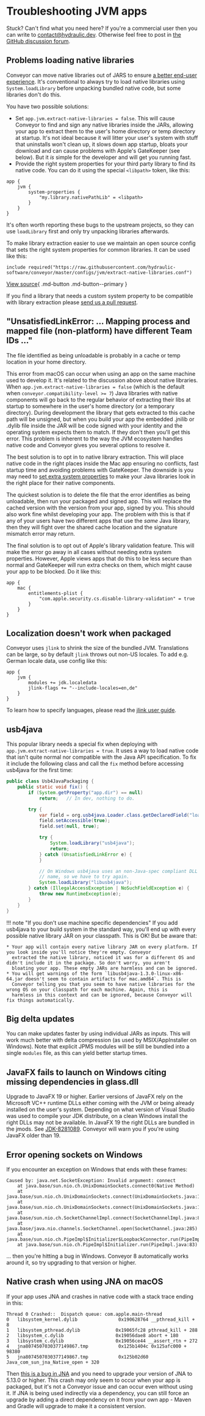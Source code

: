 # Troubleshooting JVM apps

Stuck? Can't find what you need here? If you're a commercial user then you can write to [contact@hydraulic.dev](mailto:contact@hydraulic.dev). Otherwise feel free to post in [the GitHub discussion forum](https://github.com/hydraulic-software/conveyor/discussions).

## Problems loading native libraries

Conveyor can move native libraries out of JARS to ensure [a better end-user experience](../configs/jvm.md#native-code). It's conventional to always try to load native libraries using `System.loadLibrary` before unpacking bundled native code, but some libraries don't do this. 

You have two possible solutions:

* Set `app.jvm.extract-native-libraries = false`. This will cause Conveyor to find and sign any native libraries inside the JARs, allowing your app to extract them to the user's home directory or temp directory at startup. It's not ideal because it will litter your user's system with stuff that uninstalls won't clean up, it slows down app startup, bloats your download and can cause problems with Apple's GateKeeper (see below). But it *is* simple for the developer and will get you running fast.
* Provide the right system properties for your third party library to find its native code. You can do it using the special `<libpath>` token, like this:

```
app {
    jvm {
        system-properties {
            "my.library.nativePathLib" = <libpath>
        }
    }
}
```

It's often worth reporting these bugs to the upstream projects, so they can use `loadLibrary` first and only try unpacking libraries afterwards.

To make library extraction easier to use we maintain an open source config that sets the right system properties for common libraries.
It can be used like this:

```
include required("https://raw.githubusercontent.com/hydraulic-software/conveyor/master/configs/jvm/extract-native-libraries.conf")
```

[View source](https://github.com/hydraulic-software/conveyor/blob/master/configs/jvm/extract-native-libraries.conf){ .md-button .md-button--primary }

If you find a library that needs a custom system property to be compatible with library extraction please
[send us a pull request](https://github.com/hydraulic-software/conveyor).


## "UnsatisfiedLinkError: ... Mapping process and mapped file (non-platform) have different Team IDs ..."

The file identified as being unloadable is probably in a cache or temp location in your home directory.

This error from macOS can occur when using an app on the same machine used to develop it. It's related to the discussion above about native libraries. When `app.jvm.extract-native-libraries = false` (which is the default when `conveyor.compatibility-level >= 7`) Java libraries with native components will go back to the regular behavior of extracting their libs at startup to somewhere in the user's home directory (or a temporary directory). During development the library that gets extracted to this cache path will be unsigned, but when you build your app the embedded .jnilib or .dylib file inside the JAR will be code signed with your identity and the operating system expects them to match. If they don't then you'll get this error. This problem is inherent to the way the JVM ecosystem handles native code and Conveyor gives you several options to resolve it.

The best solution is to opt in to native library extraction. This will place native code in the right places inside the Mac app ensuring no conflicts, fast startup time and avoiding problems with GateKeeper. The downside is you may need to [set extra system properties](../configs/jvm.md#library-compatibility-generic) to make your Java libraries look in the right place for their native components.

The quickest solution is to delete the file that the error identifies as being unloadable, then run your packaged and signed app. This will replace the cached version with the version from your app, signed by you. This should also work fine whilst developing your app. The problem with this is that if any of your users have two different apps that use the _same_ Java library, then they will fight over the shared cache location and the signature mismatch error may return.

The final solution is to opt out of Apple's library validation feature. This will make the error go away in all cases without needing extra system properties. However, Apple views apps that do this to be less secure than normal and GateKeeper will run extra checks on them, which might cause your app to be blocked. Do it like this:

```
app {
    mac { 
        entitlements-plist {
            "com.apple.security.cs.disable-library-validation" = true
        }
    }
}
```

## Localization doesn't work when packaged

Conveyor uses `jlink` to shrink the size of the bundled JVM. Translations can be large, so by default `jlink` throws out non-US locales.
To add e.g. German locale data, use config like this:

```
app {
    jvm {
        modules += jdk.localedata
        jlink-flags += "--include-locales=en,de"
    }
}
```

To learn how to specify languages, please read the [jlink user guide](https://docs.oracle.com/en/java/javase/17/docs/specs/man/jlink.html#plugin-include-locales).

## usb4java

This popular library needs a special fix when deploying with `app.jvm.extract-native-libraries = true`. It uses a way to load native code 
that isn't quite normal nor compatible with the Java API specification. To fix it include the following class and call the `fix` method 
before accessing usb4java for the first time:

```java
public class Usb4JavaPackaging {
    public static void fix() {
        if (System.getProperty("app.dir") == null)
            return;   // In dev, nothing to do.

        try {
            var field = org.usb4java.Loader.class.getDeclaredField("loaded");
            field.setAccessible(true);
            field.set(null, true);

            try {
                System.loadLibrary("usb4java");
                return;
            } catch (UnsatisfiedLinkError e) {
            }

            // On Windows usb4java uses an non-Java-spec compliant DLL 
            // name, so we have to try again.
            System.loadLibrary("libusb4java");
        } catch (IllegalAccessException | NoSuchFieldException e) {
            throw new RuntimeException(e);
        }
    }
}
```

!!! note "If you don't use machine specific dependencies"
    If you add usb4java to your build system in the standard way, you'll end up with every possible native library JAR on your classpath.
    This is OK! But be aware that:

    * Your app will contain every native library JAR on every platform. If you look inside you'll notice they're empty. Conveyor 
      extracted the native library, noticed it was for a different OS and didn't include it in the package. So don't worry, you aren't 
      bloating your app. These empty JARs are harmless and can be ignored.
    * You will get warnings of the form `libusb4java-1.3.0-linux-x86-64.jar doesn't seem to contain artifacts for mac.amd64`. This is
      Conveyor telling you that you seem to have native libraries for the wrong OS on your classpath for each machine. Again, this is
      harmless in this context and can be ignored, because Conveyor will fix things automatically.

## Big delta updates

You can make updates faster by using individual JARs as inputs. This will work much better with delta compression (as used by MSIX/AppInstaller on Windows). Note that explicit JPMS modules will be still be bundled into a single `modules` file, as this can yield better startup times.

## JavaFX fails to launch on Windows citing missing dependencies in glass.dll 

Upgrade to JavaFX 19 or higher. Earlier versions of JavaFX rely on the Microsoft VC++ runtime DLLs either coming with the JVM or being already installed on the user's system. Depending on what version of Visual Studio was used to compile your JDK distribute, on a clean Windows install the right DLLs may not be available. In JavaFX 19 the right DLLs are bundled in the jmods. See [JDK-8281089](https://bugs.openjdk.org/browse/JDK-8281089). Conveyor will warn you if you're using JavaFX older than 19. 

## Error opening sockets on Windows

If you encounter an exception on Windows that ends with these frames:

```
Caused by: java.net.SocketException: Invalid argument: connect
	at java.base/sun.nio.ch.UnixDomainSockets.connect0(Native Method)
	at java.base/sun.nio.ch.UnixDomainSockets.connect(UnixDomainSockets.java:148)
	at java.base/sun.nio.ch.UnixDomainSockets.connect(UnixDomainSockets.java:144)
	at java.base/sun.nio.ch.SocketChannelImpl.connect(SocketChannelImpl.java:851)
	at java.base/java.nio.channels.SocketChannel.open(SocketChannel.java:285)
	at java.base/sun.nio.ch.PipeImpl$Initializer$LoopbackConnector.run(PipeImpl.java:131)
	at java.base/sun.nio.ch.PipeImpl$Initializer.run(PipeImpl.java:83)
```

... then you're hitting a bug in Windows. Conveyor 8 automatically works around it, so try upgrading to that version or higher.

## Native crash when using JNA on macOS

If your app uses JNA and crashes in native code with a stack trace ending in this:

```
Thread 0 Crashed::  Dispatch queue: com.apple.main-thread
0   libsystem_kernel.dylib               0x190628764 __pthread_kill + 8
1   libsystem_pthread.dylib             0x19065fc28 pthread_kill + 288
2   libsystem_c.dylib                   0x19056dae8 abort + 180
3   libsystem_c.dylib                   0x19056ce44 __assert_rtn + 272
4   jna8074507030377149867.tmp           0x125b1404c 0x125afc000 + 98380
5   jna8074507030377149867.tmp           0x125b02d60 Java_com_sun_jna_Native_open + 320
```

Then [this is a bug in JNA](https://github.com/java-native-access/jna/issues/1452) and you need to upgrade your version of JNA to 5.13.0 or higher. This crash may only seem to occur when your app is packaged, but it's not a Conveyor issue and can occur even without using it. If JNA is being used indirectly via a dependency, you can still force an upgrade by adding a direct dependency on it from your own app - Maven and Gradle will upgrade to make it a consistent version.
